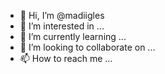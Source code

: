 - 👋 Hi, I’m @madiigles
- 👀 I’m interested in ...
- 🌱 I’m currently learning ...
- 💞️ I’m looking to collaborate on ...
- 📫 How to reach me ...

<!---
madiigles/madiigles is a ✨ special ✨ repository because its `README.md` (this file) appears on your GitHub profile.
You can click the Preview link to take a look at your changes.
--->
